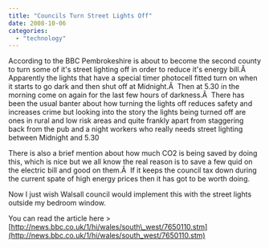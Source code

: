 ```yaml
---
title: "Councils Turn Street Lights Off"
date: 2008-10-06
categories: 
  - "technology"
---
```


According to the BBC Pembrokeshire is about to become the second county to turn some of it's street lighting off in order to reduce it's energy bill.Â  Apparently the lights that have a special timer photocell fitted turn on when it starts to go dark and then shut off at Midnight.Â  Then at 5.30 in the morning come on again for the last few hours of darkness.Â  There has been the usual banter about how turning the lights off reduces safety and increases crime but looking into the story the lights being turned off are ones in rural and low risk areas and quite frankly apart from staggering back from the pub and a night workers who really needs street lighting between Midnight and 5.30

There is also a brief mention about how much CO2 is being saved by doing this, which is nice but we all know the real reason is to save a few quid on the electric bill and good on them.Â  If it keeps the council tax down during the current spate of high energy prices then it has got to be worth doing.

Now I just wish Walsall council would implement this with the street lights outside my bedroom window.

You can read the article here > [http://news.bbc.co.uk/1/hi/wales/south\_west/7650110.stm](http://news.bbc.co.uk/1/hi/wales/south_west/7650110.stm)

